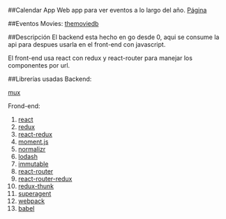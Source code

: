 ##Calendar App
Web app para ver eventos a lo largo del año.
[Página](https://arcane-castle-68306.herokuapp.com)

##Eventos
Movies:  [themoviedb](https://www.themoviedb.org/documentation/api)



##Descripción
El backend esta hecho en go desde 0, aqui se consume la api para despues usarla en el front-end con javascript.

El front-end usa react con redux y react-router para manejar los componentes por url.

##Librerías usadas
Backend:

[mux](https://github.com/gorilla/mux)

Frond-end:

1. [react](https://github.com/facebook/react)
2. [redux](https://github.com/reactjs/redux)
3. [react-redux](https://github.com/reactjs/react-redux)
4. [moment.js](http://momentjs.com/)
5. [normalizr](https://github.com/gaearon/normalizr)
6. [lodash](https://lodash.com/)
7. [immutable](https://facebook.github.io/immutable-js/)
8. [react-router](https://github.com/reactjs/react-router)
9. [react-router-redux](https://github.com/reactjs/react-router-redux)
10. [redux-thunk](https://github.com/gaearon/redux-thunk)
11. [superagent](https://github.com/visionmedia/superagent)
12. [webpack](https://github.com/webpack/webpack)
13. [babel](https://github.com/babel/babel)
